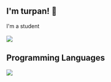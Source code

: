 ## I'm turpan! 👋

I'm a student<br><br>
![](https://github-readme-stats.vercel.app/api/top-langs?username=turpan9076&show_icons=true&locale=en&layout=compact&title_color=460e44&theme=transparent)

## Programming Languages
![](https://skillicons.dev/icons?i=c,python,html,css,js,r,latex)

<!--
**turpan9076/turpan9076** is a ✨ _special_ ✨ repository because its `README.md` (this file) appears on your GitHub profile.

Here are some ideas to get you started:

- 🔭 I’m currently working on ...
- 🌱 I’m currently learning ...
- 👯 I’m looking to collaborate on ...
- 🤔 I’m looking for help with ...
- 💬 Ask me about ...
- 📫 How to reach me: ...
- 😄 Pronouns: ...
- ⚡ Fun fact: ...
-->
